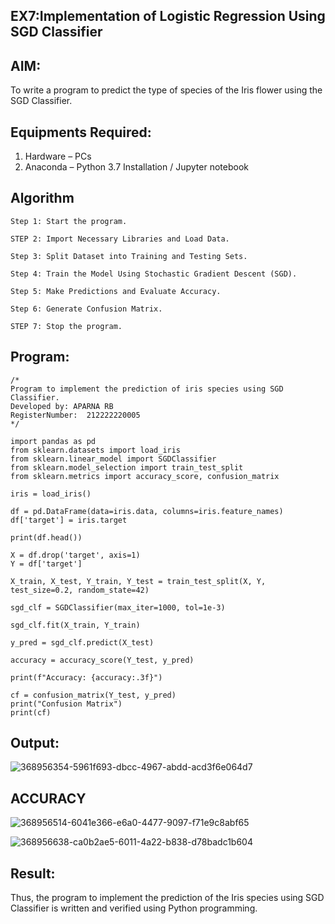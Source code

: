 ## EX7:Implementation of Logistic Regression Using SGD Classifier
## AIM:
To write a program to predict the type of species of the Iris flower using the SGD Classifier.

## Equipments Required:
1. Hardware – PCs
2. Anaconda – Python 3.7 Installation / Jupyter notebook

## Algorithm
```
Step 1: Start the program.

STEP 2: Import Necessary Libraries and Load Data.

Step 3: Split Dataset into Training and Testing Sets.

Step 4: Train the Model Using Stochastic Gradient Descent (SGD).

Step 5: Make Predictions and Evaluate Accuracy.

Step 6: Generate Confusion Matrix.

STEP 7: Stop the program.
```
## Program:
```
/*
Program to implement the prediction of iris species using SGD Classifier.
Developed by: APARNA RB
RegisterNumber:  212222220005
*/

import pandas as pd
from sklearn.datasets import load_iris
from sklearn.linear_model import SGDClassifier
from sklearn.model_selection import train_test_split
from sklearn.metrics import accuracy_score, confusion_matrix

iris = load_iris()

df = pd.DataFrame(data=iris.data, columns=iris.feature_names)
df['target'] = iris.target

print(df.head())

X = df.drop('target', axis=1)
Y = df['target']

X_train, X_test, Y_train, Y_test = train_test_split(X, Y, test_size=0.2, random_state=42)

sgd_clf = SGDClassifier(max_iter=1000, tol=1e-3)

sgd_clf.fit(X_train, Y_train)

y_pred = sgd_clf.predict(X_test)

accuracy = accuracy_score(Y_test, y_pred)

print(f"Accuracy: {accuracy:.3f}")

cf = confusion_matrix(Y_test, y_pred)
print("Confusion Matrix")
print(cf)
```

## Output:

![368956354-5961f693-dbcc-4967-abdd-acd3f6e064d7](https://github.com/user-attachments/assets/f30dbd25-5642-403b-be42-8a126d45a0c3)

## ACCURACY
![368956514-6041e366-e6a0-4477-9097-f71e9c8abf65](https://github.com/user-attachments/assets/652fd42e-849b-425f-949b-8bae18357a16)

![368956638-ca0b2ae5-6011-4a22-b838-d78badc1b604](https://github.com/user-attachments/assets/fb3205a7-f5c8-49b6-a0e2-0af79f9b3363)

## Result:
Thus, the program to implement the prediction of the Iris species using SGD Classifier is written and verified using Python programming.

